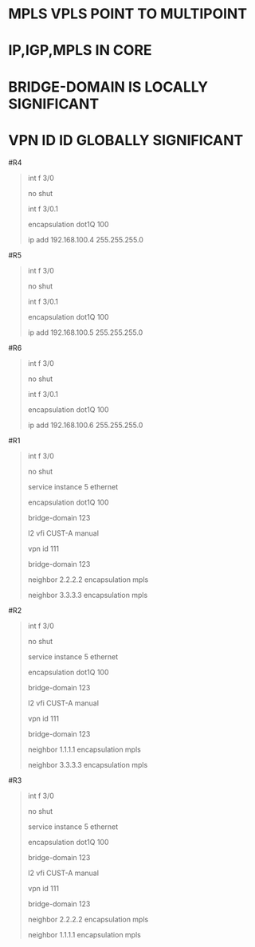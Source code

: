# MPLS VPLS POINT TO MULTIPOINT

# IP,IGP,MPLS IN CORE

# BRIDGE-DOMAIN IS LOCALLY SIGNIFICANT

# VPN ID ID GLOBALLY SIGNIFICANT

#R4
>int f 3/0
>
>no shut
>
>int f 3/0.1
>
>encapsulation dot1Q 100
>
>ip add 192.168.100.4 255.255.255.0

#R5
>int f 3/0
>
>no shut
>
>int f 3/0.1
>
>encapsulation dot1Q 100
>
>ip add 192.168.100.5 255.255.255.0


#R6
>int f 3/0
>
>no shut
>
>int f 3/0.1
>
>encapsulation dot1Q 100
>
>ip add 192.168.100.6 255.255.255.0


#R1
>int f 3/0
>
>no shut
>
>service instance 5 ethernet
>
>encapsulation dot1Q 100
>
>bridge-domain 123
>
>l2 vfi CUST-A manual
>
>vpn id 111
>
>bridge-domain 123
>
>neighbor 2.2.2.2 encapsulation mpls
>
>neighbor 3.3.3.3 encapsulation mpls



#R2
>int f 3/0
>
>no shut
>
>service instance 5 ethernet
>
>encapsulation dot1Q 100
>
>bridge-domain 123
>
>l2 vfi CUST-A manual
>
>vpn id 111
>
>bridge-domain 123
>
>neighbor 1.1.1.1 encapsulation mpls
>
>neighbor 3.3.3.3 encapsulation mpls


#R3
>int f 3/0
>
>no shut
>
>service instance 5 ethernet
>
>encapsulation dot1Q 100
>
>bridge-domain 123
>
>l2 vfi CUST-A manual
>
>vpn id 111
>
>bridge-domain 123
>
>neighbor 2.2.2.2 encapsulation mpls
>
>neighbor 1.1.1.1 encapsulation mpls

